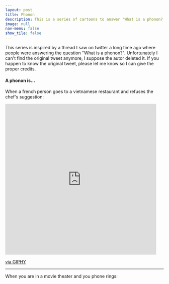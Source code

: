 ```yaml
---
layout: post
title: Phonon
description: This is a series of cartoons to answer 'What is a phonon?' Wrong answers only!
image: null
nav-menu: false
show_tile: false
---
```


<p>This series is inspired by a thread I saw on twitter a long time ago where people were answering the question "What is a phonon?". Unfortunately I can't find the original tweet anymore, I suppose the autor deleted it. If you happen to know the original tweet, please let me know so I can give the proper credits.</p>

<h4>A phonon is...</h4>
<p>When a french person goes to a vietnamese restaurant and refuses the chef's suggestion:</p>

<iframe src="https://giphy.com/embed/UShgCD2xe2M4AKmhPc" width="480" height="480" frameBorder="0" class="giphy-embed" allowFullScreen></iframe><p><a href="https://giphy.com/gifs/UShgCD2xe2M4AKmhPc">via GIPHY</a></p> 


<hr />
<p> When you are in a movie theater and you phone rings:</p>
